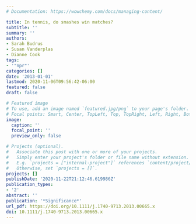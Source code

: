 ```yaml
---
# Documentation: https://wowchemy.com/docs/managing-content/

title: In tennis, do smashes win matches?
subtitle: ''
summary: ''
authors:
- Sarah Budrus
- Susan Vanderplas
- Dianne Cook
tags:
- '"npr"'
categories: []
date: '2013-01-01'
lastmod: 2020-11-06T09:56:42-06:00
featured: false
draft: false

# Featured image
# To use, add an image named `featured.jpg/png` to your page's folder.
# Focal points: Smart, Center, TopLeft, Top, TopRight, Left, Right, BottomLeft, Bottom, BottomRight.
image:
  caption: ''
  focal_point: ''
  preview_only: false

# Projects (optional).
#   Associate this post with one or more of your projects.
#   Simply enter your project's folder or file name without extension.
#   E.g. `projects = ["internal-project"]` references `content/project/deep-learning/index.md`.
#   Otherwise, set `projects = []`.
projects: []
publishDate: '2020-11-22T21:12:46.619986Z'
publication_types:
- '2'
abstract: ''
publication: '*Significance*'
url_pdf: https://doi.org/10.1111/j.1740-9713.2013.00665.x
doi: 10.1111/j.1740-9713.2013.00665.x
---
```

